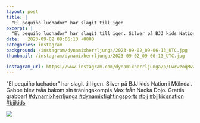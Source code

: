 ```yaml
---
layout: post
title: |
  "El pequiño luchador" har slagit till igen
excerpt: |
  "El pequiño luchador" har slagit till igen. Silver på BJJ kids Nation i Mölndal. Gabbe blev tvåa bakom sin träningskompis Max från Nacka Dojo. Grattis grabbar!     
date:   2023-09-02 09:06:13 +0000
categories: instagram
background: /instagram/dynamixherrljunga/2023-09-02_09-06-13_UTC.jpg
thumbnail: /instagram/dynamixherrljunga/2023-09-02_09-06-13_UTC.jpg

instagram_url: https://www.instagram.com/dynamixherrljunga/p/CwrwzoqMvwC
---
```

"El pequiño luchador" har slagit till igen. Silver på BJJ kids Nation i Mölndal. Gabbe blev tvåa bakom sin träningskompis Max från Nacka Dojo. Grattis grabbar! [#dynamixherrljunga](https://www.instagram.com/explore/tags/dynamixherrljunga/) [#dynamixfightingsports](https://www.instagram.com/explore/tags/dynamixfightingsports/) [#bjj](https://www.instagram.com/explore/tags/bjj/) [#bjjkidsnation](https://www.instagram.com/explore/tags/bjjkidsnation/) [#bjjkids](https://www.instagram.com/explore/tags/bjjkids/)



<img src='{{ site.baseurl }}/instagram/dynamixherrljunga/2023-09-02_09-06-13_UTC.jpg' class='img-fluid' />
